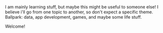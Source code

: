 I am mainly learning stuff, but maybe this might be useful to someone else!
I believe i'll go from one topic to another, so don't expect a specific theme.
Ballpark: data, app development, games, and maybe some life stuff.

Welcome!
